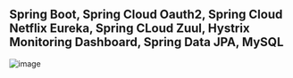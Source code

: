 ## Spring Boot, Spring Cloud Oauth2, Spring Cloud Netflix Eureka, Spring CLoud Zuul, Hystrix Monitoring Dashboard, Spring Data JPA, MySQL


![image](https://user-images.githubusercontent.com/31319842/95044212-b00d7b00-0700-11eb-96eb-431999d05194.jpg)


